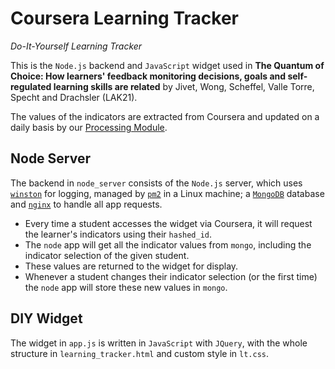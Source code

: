 # Coursera Learning Tracker 
*Do-It-Yourself Learning Tracker*

This is the `Node.js` backend and `JavaScript` widget used in 
**The Quantum of Choice: How learners' feedback monitoring decisions, goals and self-regulated learning skills are related** 
by Jivet, Wong, Scheffel, Valle Torre, Specht and Drachsler (LAK21).

The values of the indicators are extracted from Coursera and updated on a daily basis by our [Processing Module](https://github.com/mvallet91/coursera-tracker-processing).

## Node Server
The backend in `node_server` consists of the `Node.js` server, which uses [`winston`](https://github.com/winstonjs/winston) for logging, managed by [`pm2`](https://github.com/Unitech/pm2) in a Linux machine; a [`MongoDB`](https://www.mongodb.com/) database and [`nginx`](https://docs.nginx.com/nginx/admin-guide/installing-nginx/installing-nginx-open-source/) to handle all app requests.  
- Every time a student accesses the widget via Coursera, it will request the learner's indicators using their `hashed_id`. 
- The `node` app will get all the indicator values from `mongo`, including the indicator selection of the given student.
- These values are returned to the widget for display.
- Whenever a student changes their indicator selection (or the first time) the `node` app will store these new values in `mongo`.

## DIY Widget
The widget in `app.js` is written in `JavaScript` with `JQuery`, with the whole structure in `learning_tracker.html` and custom style in `lt.css`.
